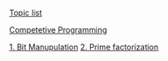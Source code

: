 [Topic list](https://github.com/the-hyp0cr1t3/CC/tree/master/Beginner%20Topics)

[Competetive Programming](https://github.com/the-hyp0cr1t3/CC/tree/master/Beginner%20Topics)

[1. Bit Manupulation](https://www.hackerearth.com/practice/basic-programming/bit-manipulation/basics-of-bit-manipulation/tutorial/)
[2. Prime factorization](https://www.geeksforgeeks.org/prime-factorization-using-sieve-olog-n-multiple-queries/)
